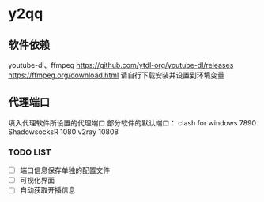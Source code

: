 # y2qq
## 软件依赖
youtube-dl、ffmpeg
https://github.com/ytdl-org/youtube-dl/releases
https://ffmpeg.org/download.html
请自行下载安装并设置到环境变量
## 代理端口
填入代理软件所设置的代理端口
部分软件的默认端口：
clash for windows  7890
ShadowsocksR 	1080
v2ray                      10808

### TODO LIST
- [ ] 端口信息保存单独的配置文件
- [ ] 可视化界面
- [ ] 自动获取开播信息
